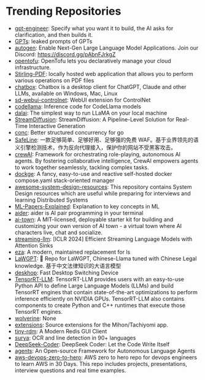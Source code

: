 # Trending Repositories

- [gpt-engineer](https://github.com/gpt-engineer-org/gpt-engineer): Specify what you want it to build, the AI asks for clarification, and then builds it.
- [GPTs](https://github.com/linexjlin/GPTs): leaked prompts of GPTs
- [autogen](https://github.com/microsoft/autogen): Enable Next-Gen Large Language Model Applications. Join our Discord: https://discord.gg/pAbnFJrkgZ
- [opentofu](https://github.com/opentofu/opentofu): OpenTofu lets you declaratively manage your cloud infrastructure.
- [Stirling-PDF](https://github.com/Stirling-Tools/Stirling-PDF): locally hosted web application that allows you to perform various operations on PDF files
- [chatbox](https://github.com/Bin-Huang/chatbox): Chatbox is a desktop client for ChatGPT, Claude and other LLMs, available on Windows, Mac, Linux
- [sd-webui-controlnet](https://github.com/Mikubill/sd-webui-controlnet): WebUI extension for ControlNet
- [codellama](https://github.com/facebookresearch/codellama): Inference code for CodeLlama models
- [dalai](https://github.com/cocktailpeanut/dalai): The simplest way to run LLaMA on your local machine
- [StreamDiffusion](https://github.com/cumulo-autumn/StreamDiffusion): StreamDiffusion: A Pipeline-Level Solution for Real-Time Interactive Generation
- [conc](https://github.com/sourcegraph/conc): Better structured concurrency for go
- [SafeLine](https://github.com/chaitin/SafeLine): 一款足够简单、足够好用、足够强的免费 WAF。基于业界领先的语义引擎检测技术，作为反向代理接入，保护你的网站不受黑客攻击。
- [crewAI](https://github.com/joaomdmoura/crewAI): Framework for orchestrating role-playing, autonomous AI agents. By fostering collaborative intelligence, CrewAI empowers agents to work together seamlessly, tackling complex tasks.
- [dockge](https://github.com/louislam/dockge): A fancy, easy-to-use and reactive self-hosted docker compose.yaml stack-oriented manager
- [awesome-system-design-resources](https://github.com/ashishps1/awesome-system-design-resources): This repository contains System Design resources which are useful while preparing for interviews and learning Distributed Systems
- [ML-Papers-Explained](https://github.com/dair-ai/ML-Papers-Explained): Explanation to key concepts in ML
- [aider](https://github.com/paul-gauthier/aider): aider is AI pair programming in your terminal
- [ai-town](https://github.com/a16z-infra/ai-town): A MIT-licensed, deployable starter kit for building and customizing your own version of AI town - a virtual town where AI characters live, chat and socialize.
- [streaming-llm](https://github.com/mit-han-lab/streaming-llm): [ICLR 2024] Efficient Streaming Language Models with Attention Sinks
- [eza](https://github.com/eza-community/eza): A modern, maintained replacement for ls
- [LaWGPT](https://github.com/pengxiao-song/LaWGPT):  🎉 Repo for LaWGPT, Chinese-Llama tuned with Chinese Legal knowledge. 基于中文法律知识的大语言模型
- [deskhop](https://github.com/hrvach/deskhop): Fast Desktop Switching Device
- [TensorRT-LLM](https://github.com/NVIDIA/TensorRT-LLM): TensorRT-LLM provides users with an easy-to-use Python API to define Large Language Models (LLMs) and build TensorRT engines that contain state-of-the-art optimizations to perform inference efficiently on NVIDIA GPUs. TensorRT-LLM also contains components to create Python and C++ runtimes that execute those TensorRT engines.
- [wolverine](https://github.com/biobootloader/wolverine): None
- [extensions](https://github.com/keiyoushi/extensions): Source extensions for the Mihon/Tachiyomi app.
- [tiny-rdm](https://github.com/tiny-craft/tiny-rdm): A Modern Redis GUI Client
- [surya](https://github.com/VikParuchuri/surya): OCR and line detection in 90+ languages
- [DeepSeek-Coder](https://github.com/deepseek-ai/DeepSeek-Coder): DeepSeek Coder: Let the Code Write Itself
- [agents](https://github.com/aiwaves-cn/agents): An Open-source Framework for Autonomous Language Agents
- [aws-devops-zero-to-hero](https://github.com/iam-veeramalla/aws-devops-zero-to-hero): AWS zero to hero repo for devops engineers to learn AWS in 30 Days. This repo includes projects, presentations, interview questions and real time examples.
